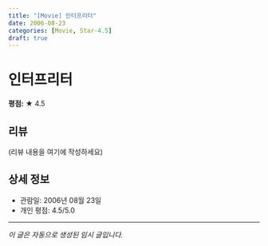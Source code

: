 ```yaml
---
title: "[Movie] 인터프리터"
date: 2006-08-23
categories: [Movie, Star-4.5]
draft: true
---
```


# 인터프리터

**평점:** ★ 4.5

## 리뷰

(리뷰 내용을 여기에 작성하세요)

## 상세 정보

- 관람일: 2006년 08월 23일
- 개인 평점: 4.5/5.0

---

*이 글은 자동으로 생성된 임시 글입니다.*
